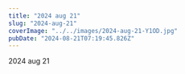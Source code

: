 ```yaml
---
title: "2024 aug 21"
slug: "2024-aug-21"
coverImage: "../../images/2024-aug-21-Y1OD.jpg"
pubDate: "2024-08-21T07:19:45.826Z"
---
```


2024 aug 21
